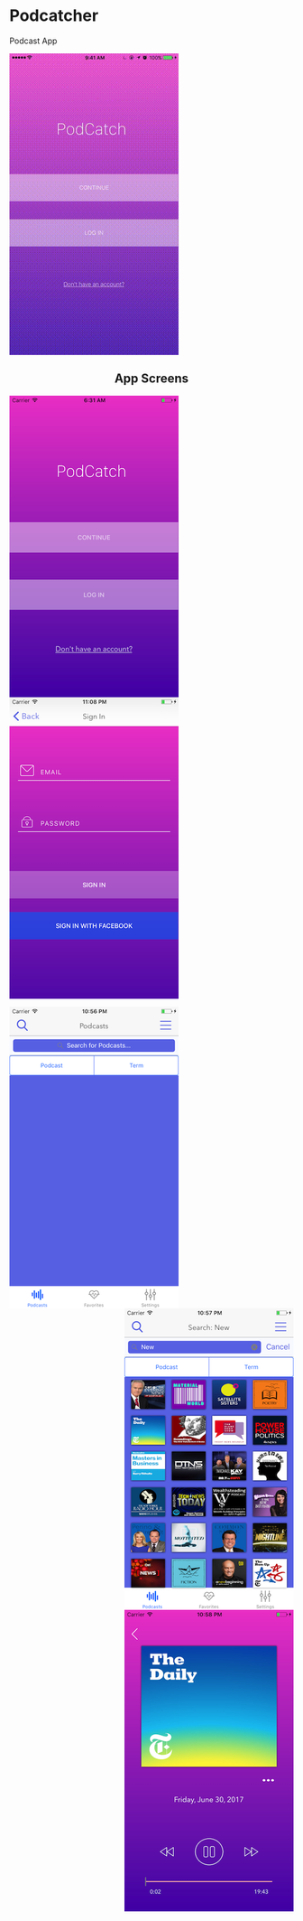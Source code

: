 # Podcatcher

Podcast App

<img src="https://raw.githubusercontent.com/chriswebb09/podcatcher/master/Resource/app.gif" align="center">

<h2 align="center">App Screens</h2>

<p>
<img src="https://raw.githubusercontent.com/chriswebb09/podcatcher/master/Resource/start-screen.png" align="left">
<img src="https://raw.githubusercontent.com/chriswebb09/podcatcher/master/Resource/new-login.png" align="center">
</p>

<p>

<img src="https://raw.githubusercontent.com/chriswebb09/podcatcher/master/Resource/search-none.png" align="left">
<img src="https://raw.githubusercontent.com/chriswebb09/podcatcher/master/Resource/search-new.png" align="right">
</p>

<p>
<br>

<img src="https://raw.githubusercontent.com/chriswebb09/podcatcher/master/Resource/player-new.png" align="right"> 



